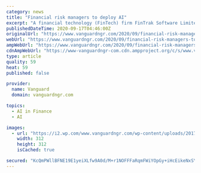 ```yaml
---
category: news
title: "Financial risk managers to deploy AI"
excerpt: "A financial technology (FinTech) firm FinTrak Software Limited, has unveiled its Credit Risk 360 Software which is an end-to-end loan underwriting and management system designed for financial risk managers."
publishedDateTime: 2020-09-17T04:46:00Z
originalUrl: "https://www.vanguardngr.com/2020/09/financial-risk-managers-to-deploy-ai/"
webUrl: "https://www.vanguardngr.com/2020/09/financial-risk-managers-to-deploy-ai/"
ampWebUrl: "https://www.vanguardngr.com/2020/09/financial-risk-managers-to-deploy-ai/amp/"
cdnAmpWebUrl: "https://www-vanguardngr-com.cdn.ampproject.org/c/s/www.vanguardngr.com/2020/09/financial-risk-managers-to-deploy-ai/amp/"
type: article
quality: 59
heat: 59
published: false

provider:
  name: Vanguard
  domain: vanguardngr.com

topics:
  - AI in Finance
  - AI

images:
  - url: "https://i2.wp.com/www.vanguardngr.com/wp-content/uploads/2017/04/risk.png?fit=312%2C312&ssl=1"
    width: 312
    height: 312
    isCached: true

secured: "KcQmPWllBFNE19E1yeiXLfw9A0d/M+r1NOFFFaRqmFWiYOpGy+iHcEikeNxSYAeaMAmidWHicu9fe1p3oaVPXV7J6TL6CrdfG0NvI5emD9usBA/Zp/dRea2DuVELcaY5VYnxE3Wcya/1jbJNUgYEOxRdnK6TMQ6btBppgp2ckfrkdv1FBfP6MOpAjtOaLu3nupO9BzW2jmPcWyGyqiWm3k+PdsrFzUR7fx92s4/deBVq86nDVTDm4O6o+fW5FYhPgRIVZJL923Z45Vwe5ab2LjF5v7IE6kEf4mBtiujTVXxBaQ/kPQuaRUUZDJII684B/Hp2xPn7ARqfvUAW2rVk6oEUg7YIU2Sh7mAAXSFFlxQ=;BDmZKFicUoKihvjSDKFbXQ=="
---
```


